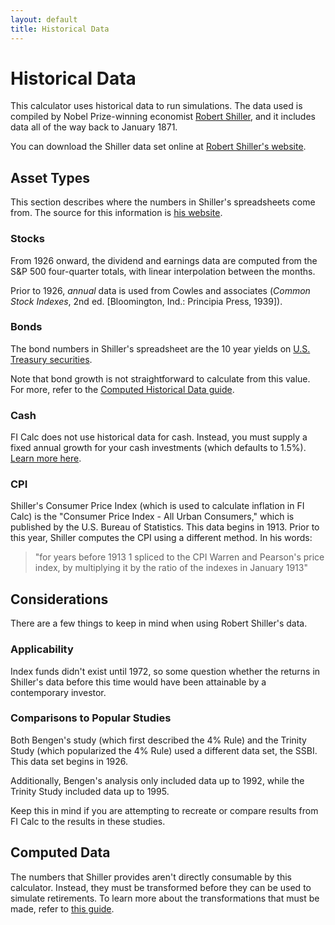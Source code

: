 ```yaml
---
layout: default
title: Historical Data
---
```


# Historical Data

This calculator uses historical data to run simulations. The data used is
compiled by Nobel Prize-winning economist
[Robert Shiller](https://en.wikipedia.org/wiki/Robert_J._Shiller), and it
includes data all of the way back to January 1871.

You can download the Shiller data set online at
[Robert Shiller's website](http://www.econ.yale.edu/%7Eshiller/data.htm).

## Asset Types

This section describes where the numbers in Shiller's spreadsheets come from.
The source for this information is
[his website](http://www.econ.yale.edu/%7Eshiller/data.htm).

### Stocks

From 1926 onward, the dividend and earnings data are computed from the S&P 500
four-quarter totals, with linear interpolation between the months.

Prior to 1926, _annual_ data is used from Cowles and associates (_Common Stock
Indexes_, 2nd ed. [Bloomington, Ind.: Principia Press, 1939]).

### Bonds

The bond numbers in Shiller's spreadsheet are the 10 year yields on
[U.S. Treasury securities](https://fred.stlouisfed.org/series/GS10).

Note that bond growth is not straightforward to calculate from this value. For
more, refer to the
[Computed Historical Data guide](/how-it-works/computed-historical-data/).

### Cash

FI Calc does not use historical data for cash. Instead, you must supply a fixed
annual growth for your cash investments (which defaults to 1.5%).
[Learn more here](/configuration/portfolio/).

### CPI

Shiller's Consumer Price Index (which is used to calculate inflation in FI Calc)
is the "Consumer Price Index - All Urban Consumers," which is published by the
U.S. Bureau of Statistics. This data begins in 1913. Prior to this year, Shiller
computes the CPI using a different method. In his words:

> "for years before 1913 1 spliced to the CPI Warren and Pearson's price index,
> by multiplying it by the ratio of the indexes in January 1913"

## Considerations

There are a few things to keep in mind when using Robert Shiller's data.

### Applicability

Index funds didn't exist until 1972, so some question whether the returns in
Shiller's data before this time would have been attainable by a contemporary
investor.

### Comparisons to Popular Studies

Both Bengen's study (which first described the 4% Rule) and the Trinity Study
(which popularized the 4% Rule) used a different data set, the SSBI. This data
set begins in 1926.

Additionally, Bengen's analysis only included data up to 1992, while the Trinity
Study included data up to 1995.

Keep this in mind if you are attempting to recreate or compare results from FI
Calc to the results in these studies.

## Computed Data

The numbers that Shiller provides aren't directly consumable by this calculator.
Instead, they must be transformed before they can be used to simulate
retirements. To learn more about the transformations that must be made, refer to
[this guide](/how-it-works/computed-historical-data/).
